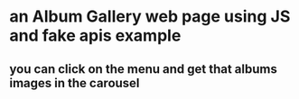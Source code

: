 # an Album Gallery web page using JS and fake apis example
## you can click on the menu and get that albums images in the carousel

<br>
